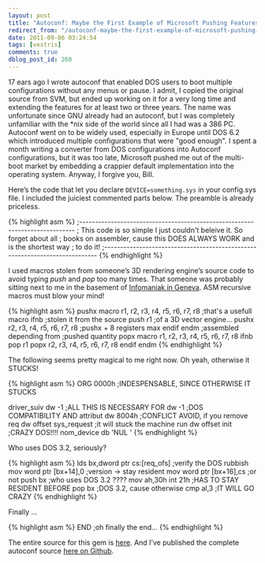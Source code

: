 ```yaml
---
layout: post
title: "Autoconf: Maybe the First Example of Microsoft Pushing Features into the OS to Kill a Competitor"
redirect_from: "/autoconf-maybe-the-first-example-of-microsoft-pushing-features-into-the-os-to-kill-a-competitor/"
date: 2011-09-06 03:24:54
tags: [vestris]
comments: true
dblog_post_id: 260
---
```

17 ears ago I wrote autoconf that enabled DOS users to boot multiple configurations without any menus or pause. I admit, I copied the original source from SVM, but ended up working on it for a very long time and extending the features for at least two or three years. The name was unfortunate since GNU already had an autoconf, but I was completely unfamiliar with the *nix side of the world since all I had was a 386 PC. Autoconf went on to be widely used, especially in Europe until DOS 6.2 which introduced multiple configurations that were "good enough". I spent a month writing a converter from DOS configurations into Autoconf configurations, but it was too late, Microsoft pushed me out of the multi-boot market by embedding a crappier default implementation into the operating system. Anyway, I forgive you, Bill.

Here’s the code that let you declare `DEVICE=something.sys` in your config.sys file. I included the juiciest commented parts below. The preamble is already priceless.

{% highlight asm %}
;----------------------------------------------------------------------------
; This code is so simple I just couldn't beleive it. So forget about all
; books on assembler, cause this DOES ALWAYS WORK and is the shortest way
; to do it!
;----------------------------------------------------------------------------
{% endhighlight %}

I used macros stolen from someone’s 3D rendering engine’s source code to avoid typing _push_ and _pop_ too many times. That someone was probably sitting next to me in the basement of [Infomaniak in Geneva](http://www.infomaniak.com/). ASM recursive macros must blow your mind!

{% highlight asm %}
pushx macro r1, r2, r3, r4, r5, r6, r7, r8  ;that's a usefull macro
    ifnb <r1>                               ;stolen it from the source
    push r1                                 ;of a 3D vector engine...
    pushx r2, r3, r4, r5, r6, r7, r8        ;pushx + 8 registers max
    endif
endm                                        ;assembled depending from
                                            ;pushed quantity
popx macro r1, r2, r3, r4, r5, r6, r7, r8
    ifnb <r1>
    pop r1
    popx r2, r3, r4, r5, r6, r7, r8
    endif
endm
{% endhighlight %}

The following seems pretty magical to me right now. Oh yeah, otherwise it STUCKS!

{% highlight asm %}
ORG 0000h                                    ;INDESPENSABLE, SINCE OTHERWISE IT STUCKS

driver_suiv     dw      -1                   ;ALL THIS IS NECESSARY FOR
        dw      -1                           ;DOS COMPATIBILITY AND
attribut        dw      8004h                ;CONFLICT AVOID, if you remove
req             dw      offset sys_request   ;it will stuck the machine
run             dw      offset init          ;CRAZY DOS!!!!
nom_device      db      'NUL    '
{% endhighlight %}

Who uses DOS 3.2, seriously?

{% highlight asm %}
lds     bx,dword ptr cs:[req_ofs]       ;verify the DOS rubbish
mov     word ptr [bx+14],0              ;version -> stay resident
mov     word ptr [bx+16],cs             ;or not
push    bx                              ;who uses DOS 3.2 ????
mov     ah,30h
int     21h                             ;HAS TO STAY RESIDENT BEFORE
pop     bx                              ;DOS 3.2, cause otherwise
cmp     al,3                            ;IT WILL GO CRAZY
{% endhighlight %}

Finally ...

{% highlight asm %}
END                     ;oh finally the end...
{% endhighlight %}

The entire source for this gem is [here](https://raw.github.com/dblock/autoconf/master/src/CLRBUFF.ASM). And I’ve published the complete autoconf source [here on Github](https://github.com/dblock/autoconf).
